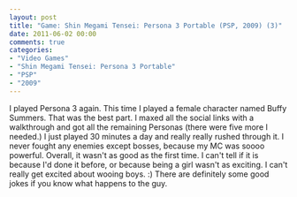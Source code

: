 ```yaml
---
layout: post
title: "Game: Shin Megami Tensei: Persona 3 Portable (PSP, 2009) (3)"
date: 2011-06-02 00:00
comments: true
categories:
- "Video Games"
- "Shin Megami Tensei: Persona 3 Portable"
- "PSP"
- "2009"
---
```


I played Persona 3 again. This time I played a female character
named Buffy Summers. That was the best part. I maxed all the
social links with a walkthrough and got all the remaining Personas
(there were five more I needed.) I just played 30 minutes a day
and really really rushed through it. I never fought any enemies
except bosses, because my MC was soooo powerful. Overall, it
wasn't as good as the first time. I can't tell if it is because
I'd done it before, or because being a girl wasn't as exciting. I
can't really get excited about wooing boys. :) There are
definitely some good jokes if you know what happens to the guy.
